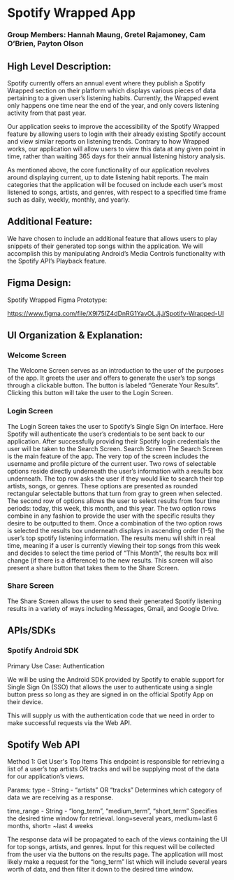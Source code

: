 # Spotify Wrapped App

### Group Members: Hannah Maung, Gretel Rajamoney, Cam O’Brien, Payton Olson

## High Level Description:
Spotify currently offers an annual event where they publish a  Spotify Wrapped section on their platform which displays various pieces of data pertaining to a given user’s listening habits. Currently, the Wrapped event only happens one time near the end of the year, and only covers listening activity from that past year. 

Our application seeks to improve the accessibility of the Spotify Wrapped feature by allowing users to login with their already existing Spotify account and view similar reports on listening trends. Contrary to how Wrapped works, our application will allow users to view this data at any given point in time, rather than waiting 365 days for their annual listening history analysis.

As mentioned above, the core functionality of our application revolves around displaying current, up to date listening habit reports. The main categories that the application will be focused on include each user’s most listened to songs, artists, and genres, with respect to a specified time frame such as daily, weekly, monthly, and yearly. 

## Additional Feature:
We have chosen to include an additional feature that allows users to play snippets of their generated top songs within the application. We will accomplish this by manipulating Android’s Media Controls functionality with the Spotify API’s Playback feature.

## Figma Design:
Spotify Wrapped Figma Prototype:

https://www.figma.com/file/X9l75IZ4dDnRG1YavOLJjJ/Spotify-Wrapped-UI

## UI Organization & Explanation:
### Welcome Screen
The Welcome Screen serves as an introduction to the user of the purposes of the app. It greets the user and offers to generate the user’s top songs through a clickable button. The button is labeled “Generate Your Results”. Clicking this button will take the user to the Login Screen.

### Login Screen
The Login Screen takes the user to Spotify’s Single Sign On interface. Here Spotify will authenticate the user’s credentials to be sent back to our application. After successfully providing their Spotify login credentials the user will be taken to the Search Screen.
Search Screen
The Search Screen is the main feature of the app. The very top of the screen includes the username and profile picture of the current user. Two rows of selectable options reside directly underneath the user’s information with a results box underneath. The top row asks the user if they would like to search their top artists, songs, or genres. These options are presented as rounded rectangular selectable buttons that turn from gray to green when selected. The second row of options allows the user to select results from four time periods: today, this week, this month, and this year. The two option rows combine in any fashion to provide the user with the specific results they desire to be outputted to them. Once a combination of the two option rows is selected the results box underneath displays in ascending order (1-5) the user’s top spotify listening information. The results menu will shift in real time, meaning if a user is currently viewing their top songs from this week and decides to select the time period of “This Month”, the results box will change (if there is a difference) to the new results. This screen will also present a share button that takes them to the Share Screen.

### Share Screen
The Share Screen allows the user to send their generated Spotify listening results in a variety of ways including Messages, Gmail, and Google Drive.


## APIs/SDKs

### Spotify Android SDK
Primary Use Case: Authentication

We will be using the Android SDK provided by Spotify to enable support for Single Sign On (SSO) that
allows the user to authenticate using a single button press so long as they are signed in on the official Spotify App on their device.

This will supply us with the authentication code that we need in order to make successful requests via the Web API. 


## Spotify Web API
Method 1: Get User's Top Items
This endpoint is responsible for retrieving a list of a user’s top artists OR tracks and will be supplying most of the data for our application’s views. 

Params:
type - String - “artists” OR “tracks”
Determines which category of data we are receiving as a response.

time_range - String - “long_term”, “medium_term”, “short_term” 
Specifies the desired time window for retrieval. 
long=several years, medium=last 6 months, short= ~last 4 weeks

The response data will be propagated to each of the views containing the UI for top songs, artists, and genres.
Input for this request will be collected from the user via the buttons on the results page. 
The application will most likely make a request for the “long_term” list which will include several years worth of data, and then filter it down to the desired time window.
